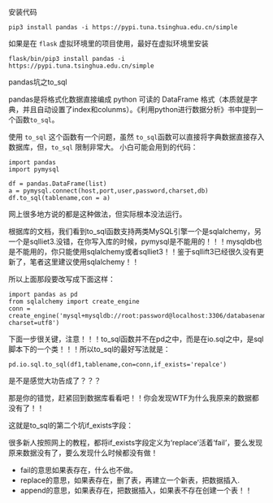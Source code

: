 安装代码
```
pip3 install pandas -i https://pypi.tuna.tsinghua.edu.cn/simple
```
如果是在 <code>flask</code> 虚拟环境里的项目使用，最好在虚拟环境里安装
```
flask/bin/pip3 install pandas -i https://pypi.tuna.tsinghua.edu.cn/simple
```



pandas坑之to_sql

pandas是将格式化数据直接编成 python 可读的 DataFrame 格式（本质就是字典，并且自动设置了index和colunms）。《利用python进行数据分析》书中提到一个函数<code>to_sql</code>。

使用 <code>to_sql</code> 这个函数有一个问题，虽然 <code>to_sql</code>函数可以直接将字典数据直接存入数据库，但，<code>to_sql</code> 限制非常大。
小白可能会用到的代码：
```
import pandas
import pymysql

df = pandas.DataFrame(list)
a = pymysql.connect(host,port,user,password,charset,db)
df.to_sql(tablename,con = a)
```
网上很多地方说的都是这种做法，但实际根本没法运行。


根据库的文档，我们看到to_sql函数支持两类MySQL引擎一个是sqlalchemy，另一个是sqlliet3.没错，在你写入库的时候，pymysql是不能用的！！！mysqldb也是不能用的，你只能使用sqlalchemy或者sqlliet3！！鉴于sqllift3已经很久没有更新了，笔者这里建议使用sqlalchemy！！

所以上面那段要改写成下面这样：
```
import pandas as pd
from sqlalchemy import create_engine
conn = create_engine('mysql+mysqldb://root:password@localhost:3306/databasename?charset=utf8')  
```
下面一步很关键，注意！！！to_sql函数并不在pd之中，而是在io.sql之中，是sql脚本下的一个类！！！所以to_sql的最好写法就是：
```
pd.io.sql.to_sql(df1,tablename,con=conn,if_exists='repalce')
```
是不是感觉大功告成了？？？

那是你的错觉，赶紧回到数据库看看吧！！你会发现WTF为什么我原来的数据都没有了！！

这就是to_sql的第二个坑if_exists字段：

很多新人按照网上的教程，都将if_exists字段定义为‘replace’活着‘fail’，要么发现原来数据没有了，要么发现什么时候都没有做！

* fail的意思如果表存在，什么也不做。
* replace的意思，如果表存在，删了表，再建立一个新表，把数据插入.
* append的意思，如果表存在，把数据插入，如果表不存在创建一个表！！
